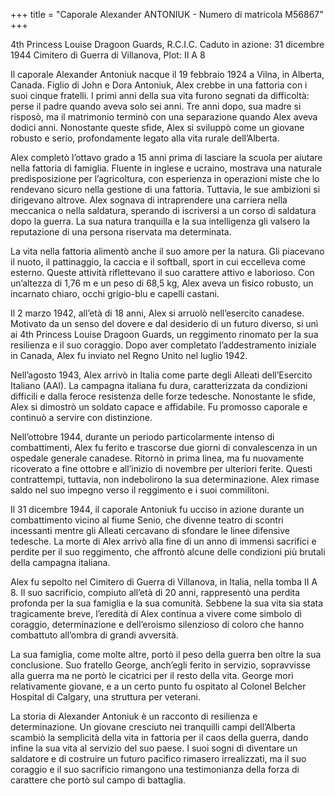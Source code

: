 +++
title = "Caporale Alexander ANTONIUK - Numero di matricola M56867"
+++

4th Princess Louise Dragoon Guards, R.C.I.C.
Caduto in azione: 31 dicembre 1944
Cimitero di Guerra di Villanova, Plot: II A 8

Il caporale Alexander Antoniuk nacque il 19 febbraio 1924 a Vilna, in Alberta, Canada. Figlio di John e Dora Antoniuk, Alex crebbe in una fattoria con i suoi cinque fratelli. I primi anni della sua vita furono segnati da difficoltà: perse il padre quando aveva solo sei anni. Tre anni dopo, sua madre si risposò, ma il matrimonio terminò con una separazione quando Alex aveva dodici anni. Nonostante queste sfide, Alex si sviluppò come un giovane robusto e serio, profondamente legato alla vita rurale dell’Alberta.

Alex completò l’ottavo grado a 15 anni prima di lasciare la scuola per aiutare nella fattoria di famiglia. Fluente in inglese e ucraino, mostrava una naturale predisposizione per l’agricoltura, con esperienza in operazioni miste che lo rendevano sicuro nella gestione di una fattoria. Tuttavia, le sue ambizioni si dirigevano altrove. 
Alex sognava di intraprendere una carriera nella meccanica o nella saldatura, sperando di iscriversi a un corso di saldatura dopo la guerra. La sua natura tranquilla e la sua intelligenza gli valsero la reputazione di una persona riservata ma determinata.

La vita nella fattoria alimentò anche il suo amore per la natura. Gli piacevano il nuoto, il pattinaggio, la caccia e il softball, sport in cui eccelleva come esterno. Queste attività riflettevano il suo carattere attivo e laborioso. 
Con un’altezza di 1,76 m e un peso di 68,5 kg, Alex aveva un fisico robusto, un incarnato chiaro, occhi grigio-blu e capelli castani.

Il 2 marzo 1942, all’età di 18 anni, Alex si arruolò nell’esercito canadese. Motivato da un senso del dovere e dal desiderio di un futuro diverso, si unì ai 4th Princess Louise Dragoon Guards, un reggimento rinomato per la sua resilienza e il suo coraggio. Dopo aver completato l’addestramento iniziale in Canada, Alex fu inviato nel Regno Unito nel luglio 1942.

Nell’agosto 1943, Alex arrivò in Italia come parte degli Alleati dell’Esercito Italiano (AAI). La campagna italiana fu dura, caratterizzata da condizioni difficili e dalla feroce resistenza delle forze tedesche. Nonostante le sfide, Alex si dimostrò un soldato capace e affidabile. Fu promosso caporale e continuò a servire con distinzione.

Nell’ottobre 1944, durante un periodo particolarmente intenso di combattimenti, Alex fu ferito e trascorse due giorni di convalescenza in un ospedale generale canadese. Ritornò in prima linea, ma fu nuovamente ricoverato a fine ottobre e all’inizio di novembre per ulteriori ferite. 
Questi contrattempi, tuttavia, non indebolirono la sua determinazione. Alex rimase saldo nel suo impegno verso il reggimento e i suoi commilitoni.

Il 31 dicembre 1944, il caporale Antoniuk fu ucciso in azione durante un combattimento vicino al fiume Senio, che divenne teatro di scontri incessanti mentre gli Alleati cercavano di sfondare le linee difensive tedesche. La morte di Alex arrivò alla fine di un anno di immensi sacrifici e perdite per il suo reggimento, che affrontò alcune delle condizioni più brutali della campagna italiana.

Alex fu sepolto nel Cimitero di Guerra di Villanova, in Italia, nella tomba II A 8. 
Il suo sacrificio, compiuto all’età di 20 anni, rappresentò una perdita profonda per la sua famiglia e la sua comunità. 
Sebbene la sua vita sia stata tragicamente breve, l’eredità di Alex continua a vivere come simbolo di coraggio, determinazione e dell’eroismo silenzioso di coloro che hanno combattuto all’ombra di grandi avversità.

La sua famiglia, come molte altre, portò il peso della guerra ben oltre la sua conclusione. Suo fratello George, anch’egli ferito in servizio, sopravvisse alla guerra ma ne portò le cicatrici per il resto della vita. 
George morì relativamente giovane, e a un certo punto fu ospitato al Colonel Belcher Hospital di Calgary, una struttura per veterani.

La storia di Alexander Antoniuk è un racconto di resilienza e determinazione. 
Un giovane cresciuto nei tranquilli campi dell’Alberta scambiò la semplicità della vita in fattoria per il caos della guerra, dando infine la sua vita al servizio del suo paese. I suoi sogni di diventare un saldatore e di costruire un futuro pacifico rimasero irrealizzati, ma il suo coraggio e il suo sacrificio rimangono una testimonianza della forza di carattere che portò sul campo di battaglia.

